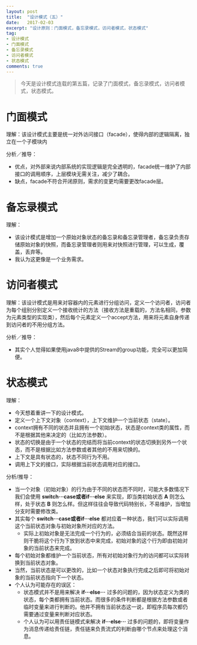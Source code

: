 ```yaml
---
layout: post
title:  "设计模式（五）"
date:   2017-02-03
excerpt: "设计原则：门面模式，备忘录模式，访问者模式，状态模式"
tag:
- 设计模式
- 门面模式
- 备忘录模式
- 访问者模式
- 状态模式
comments: true
---
```

> 今天是设计模式连载的第五篇，记录了门面模式，备忘录模式，访问者模式，状态模式。

# 门面模式
理解：该设计模式主要是统一对外访问接口（facade），使得内部的逻辑隔离，独立在一个子模块内

分析／推导：

* 优点，对外部来说内部系统的实现逻辑是完全透明的，facade统一维护了内部接口的调用顺序，上层模块无需关注，减少了耦合。
* 缺点，facade不符合开闭原则，需求的变更均需要更改facade层。

# 备忘录模式
理解：

* 该设计模式是增加一个原始对象状态的备忘录和备忘录管理者，备忘录负责存储原始对象的快照，而备忘录管理者则用来对快照进行管理，可以生成，覆盖，丢弃等。
* 我认为这更像是一个业务需求。

# 访问者模式
理解：该设计模式是用来对容器内的元素进行分组访问，定义一个访问者，访问者为每个组别分别定义一个接收统计的方法（接收方法是重载的，方法名相同，参数为元素类型的实现类），然后每个元素定义一个accept方法，用来将元素自身传递到访问者的不用分组方法。

分析／推导：

* 其实个人觉得如果使用java8中提供的Stream的group功能，完全可以更加简便。

# 状态模式
理解：

* 今天想着重讲一下的设计模式。
* 定义一个上下文对象（context），上下文维护一个当前状态（state）。
* context拥有不同的状态并且拥有一个初始状态，状态是context类的属性，而不是根据其他来决定的（比如方法参数）。
* 状态的切换是由于一个状态的完结而将当前context的状态切换到另外一个状态，而不是根据比如方法参数或者其他的不用来切换的。
* 上下文是具有状态的，状态不同行为不用。
* 调用上下文的接口，实际根据当前状态调用对应的接口。

分析/推导：

* 当一个对象（初始对象）的行为由于不同的状态而不同时，可能大多数情况下我们会使用 __switch···case或者if···else__ 来实现，即当类初始状态 __A__ 则怎么样，处于状态 __B__ 则怎么样。但这样往往会导致代码特别长，不易维护，当增加分支时需要修改类。
* 其实每个 __switch···case或者if···else__ 都对应着一种状态，我们可以实际调用这个当前状态对象与初始对象所对应的方法。
    * 实际上初始对象是无法完成一个行为的，必须结合当前的状态。既然这样则干脆将这个行为下放到状态中来完成，初始对象的这个行为即由初始对象的当前状态来完成。
* 每个初始对象都维护一个当前状态，所有对初始对象行为的访问都可以实际转换到当前状态对象。
* 当然，当前状态是可以更改的，比如一个状态对象执行完成之后即可将初始对象的当前状态指向下一个状态。
* 个人认为可能存在的误区：
    * 状态模式并不是用来解决 __if···else···__ 过多的问题的，因为状态定义为类的状态，每个类都拥有当前状态。而很多的条件判断都是根据方法参数或者临时变量来进行判断的。他并不拥有当前状态这一说，即程序员每次都仍需要通过变量来判断对应状态。
    * 个人认为可以用责任链模式来解决 __if···else···__ 过多的问题的，即将变量作为消息传递给责任链，责任链来负责流式的判断由哪个节点来处理这个消息。